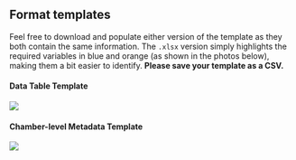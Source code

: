 ## Format templates

Feel free to download and populate either version of the template as they both contain the same information. The `.xlsx` version simply highlights the required variables in blue and orange (as shown in the photos below), making them a bit easier to identify. **Please save your template as a CSV.**

#### Data Table Template
![](https://github.com/ess-dive-workspace/essdive-soil-respiration/blob/main/templates/data_template.png)

#### Chamber-level Metadata Template
![](https://github.com/ess-dive-workspace/essdive-soil-respiration/blob/main/templates/chammetadata_template.png)
